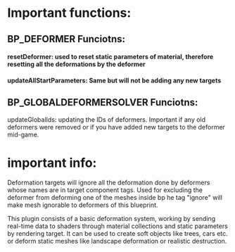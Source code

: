 # Important functions:

  ## BP_DEFORMER Funciotns:
  #### resetDeformer: used to reset static parameters of material, therefore resetting all the deformations by the deformer
  #### updateAllStartParameters: Same but will not be adding any new targets

  ## BP_GLOBALDEFORMERSOLVER Funciotns:
  updateGlobalIds: updating the IDs of deformers. Important if any old deformers were removed or if you have added new targets to the deformer mid-game.


  # important info:
  Deformation targets will ignore all the deformation done by deformers whose names are in target component tags. Used for excluding the deformer from deforming one of the meshes inside bp
  he tag "ignore" will make mesh ignorable to deformers of this blueprint.


This plugin consists of a basic deformation system, working by sending real-time data to shaders through material collections and static parameters by rendering target. It can be used to create soft objects like trees, cars etc. or deform static meshes like landscape deformation or realistic destruction.

